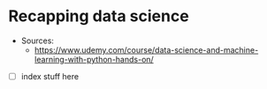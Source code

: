 # Recapping data science

- Sources:
    - https://www.udemy.com/course/data-science-and-machine-learning-with-python-hands-on/

- [ ] index stuff here